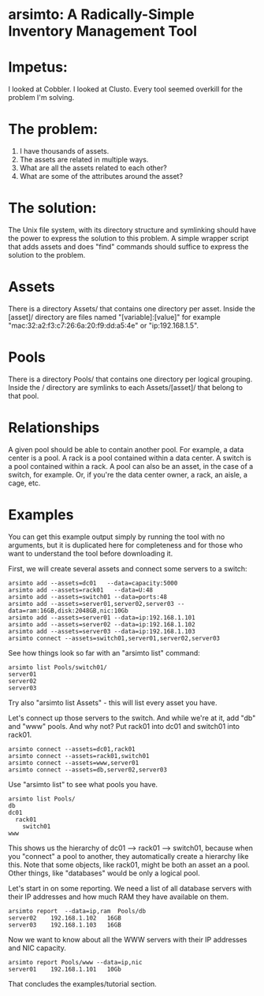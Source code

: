 arsimto: A Radically-Simple Inventory Management Tool
=====================================================

Impetus:
========

I looked at Cobbler. I looked at Clusto. Every tool seemed overkill for the problem I'm solving.

The problem:
============

1. I have thousands of assets.
2. The assets are related in multiple ways.
3. What are all the assets related to each other?
4. What are some of the attributes around the asset?

The solution:
=============

The Unix file system, with its directory structure and symlinking should have the power to express the solution to this problem. A simple wrapper script that adds assets and does "find" commands should suffice to express the solution to the problem.

Assets
======

There is a directory Assets/ that contains one directory per asset. Inside the [asset]/ directory are files named "[variable]:[value]" for example "mac:32:a2:f3:c7:26:6a:20:f9:dd:a5:4e" or "ip:192.168.1.5".

Pools
=====

There is a directory Pools/ that contains one directory per logical grouping. Inside the <pool>/ directory are symlinks to each Assets/[asset]/ that belong to that pool.

Relationships
=============

A given pool should be able to contain another pool. For example, a data center is a pool. A rack is a pool contained within a data center. A switch is a pool contained within a rack. A pool can also be an asset, in the case of a switch, for example. Or, if you're the data center owner, a rack, an aisle, a cage, etc.

Examples
========

You can get this example output simply by running the tool with no arguments, but it is duplicated here for completeness and for those who want to understand the tool before downloading it.

First, we will create several assets and connect some servers to a switch:

    arsimto add --assets=dc01   --data=capacity:5000
    arsimto add --assets=rack01   --data=U:48
    arsimto add --assets=switch01 --data=ports:48
    arsimto add --assets=server01,server02,server03 --data=ram:16GB,disk:2048GB,nic:10Gb
    arsimto add --assets=server01 --data=ip:192.168.1.101
    arsimto add --assets=server02 --data=ip:192.168.1.102
    arsimto add --assets=server03 --data=ip:192.168.1.103
    arsimto connect --assets=switch01,server01,server02,server03
    
See how things look so far with an "arsimto list" command:

    arsimto list Pools/switch01/
    server01
    server02
    server03

Try also "arsimto list Assets" - this will list every asset you have.

Let's connect up those servers to the switch. And while we're at it, add "db" and "www" pools. And why not? Put rack01 into dc01 and switch01 into rack01.
    
    arsimto connect --assets=dc01,rack01
    arsimto connect --assets=rack01,switch01
    arsimto connect --assets=www,server01
    arsimto connect --assets=db,server02,server03

Use "arsimto list" to see what pools you have.

    arsimto list Pools/
    db
    dc01
      rack01
        switch01
    www

This shows us the hierarchy of dc01 --> rack01 --> switch01, because when you "connect" a pool to another, they automatically create a hierarchy like this. Note that some objects, like rack01, might be both an asset an a pool. Other things, like "databases" would be only a logical pool.

Let's start in on some reporting. We need a list of all database servers with their IP addresses and how much RAM they have available on them.

    arsimto report  --data=ip,ram  Pools/db
    server02	192.168.1.102	16GB
    server03	192.168.1.103	16GB

Now we want to know about all the WWW servers with their IP addresses and NIC capacity.
    
    arsimto report Pools/www --data=ip,nic
    server01	192.168.1.101	10Gb

That concludes the examples/tutorial section.
